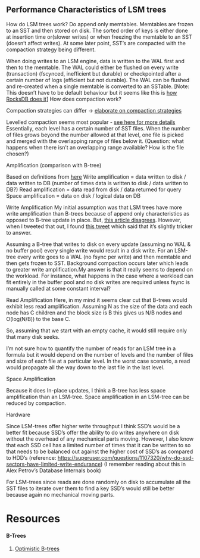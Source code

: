 ## Performance Characteristics of LSM trees

How do LSM trees work?
Do append only memtables. Memtables are frozen to an SST and then stored on disk. The sorted order of keys is either done at insertion time or(slower writes) or when freezing the memtable to an SST (doesn’t affect writes). At some later point, SST’s are compacted with the compaction strategy being different. 

When doing writes to an LSM engine, data is written to the WAL first and then to the memtable. The WAL could either be flushed on every write (transaction) (fscynced, inefficient but durable) or checkpointed after a certain number of logs (efficient but not durable). The WAL can be flushed and re-created when a single memtable is converted to an SSTable. [Note: This doesn’t have to be default behaviour but it seems like this is [how RocksDB does it](https://github.com/facebook/rocksdb/wiki/RocksDB-Overview#3-high-level-architecture)]
How does compaction work?

Compaction strategies can differ -> [elaborate on compaction strategies](https://github.com/facebook/rocksdb/wiki/Compaction)

Levelled compaction seems most popular - [see here for more details](https://github.com/facebook/rocksdb/wiki/Leveled-Compaction)
Essentially, each level has a certain number of SST files. When the number of files grows beyond the number allowed at that level, one file is picked and merged with the overlapping range of files below it. (Question: what happens when there isn’t an overlapping range available? How is the file chosen?)

Amplification (comparison with B-tree)

Based on definitions from [here](https://tikv.org/deep-dive/key-value-engine/b-tree-vs-lsm/)
Write amplification = data written to disk / data written to DB (number of times data is written to disk / data written to DB?)
Read amplification = data read from disk / data returned for query
Space amplification = data on disk / logical data on DB


Write Amplification
My initial assumption was that LSM trees have more write amplification than B-trees because of append only characteristics as opposed to B-tree update in place. But, [this article disagrees](https://tikv.org/deep-dive/key-value-engine/b-tree-vs-lsm/). However, when I tweeted that out, I found [this tweet](https://x.com/sunbains/status/1760730549264732361?s=20) which said that it’s slightly tricker to answer.

Assuming a B-tree that writes to disk on every update (assuming no WAL & no buffer pool) every single write would result in a disk write. For an LSM-tree every write goes to a WAL (no fsync per write) and then memtable and then gets frozen to SST. Background compaction occurs later which leads to greater write amplification.My answer is that it really seems to depend on the workload. For instance, what happens in the case where a workload can fit entirely in the buffer pool and no disk writes are required unless fsync is manually called at some constant interval?

Read Amplification
Here, in my mind it seems clear cut that B-trees would exhibit less read amplification. Assuming N as the size of the data and each node has C children and the block size is B this gives us N/B nodes and O(log(N/B)) to the base C.

So, assuming that we start with an empty cache, it would still require only that many disk seeks.

I’m not sure how to quantify the number of reads for an LSM tree in a formula but it would depend on the number of levels and the number of files and size of each file at a particular level. In the worst case scenario, a read would propagate all the way down to the last file in the last level.

Space Amplification

Because it does In-place updates, I think a B-tree has less space amplification than an LSM-tree. Space amplification in an LSM-tree can be reduced by compaction.

Hardware

Since LSM-trees offer higher write throughput I think SSD’s would be a better fit because SSD’s offer the ability to do writes anywhere on disk without the overhead of any mechanical parts moving. However, I also know that each SSD cell has a limited number of times that it can be written to so that needs to be balanced out against the higher cost of SSD’s as compared to HDD’s (reference: https://superuser.com/questions/1107320/why-do-ssd-sectors-have-limited-write-endurance) (I remember reading about this in Alex Petrov’s Database Internals book)


For LSM-trees since reads are done randomly on disk to accumulate all the SST files to iterate over them to find a key SSD’s would still be better because again no mechanical moving parts.

# Resources

#### B-Trees
1. [Optimistic B-trees](https://cedardb.com/blog/optimistic_btrees/)